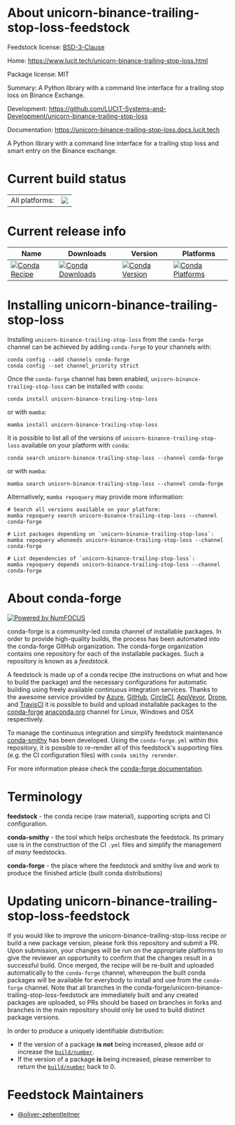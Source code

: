 About unicorn-binance-trailing-stop-loss-feedstock
==================================================

Feedstock license: [BSD-3-Clause](https://github.com/conda-forge/unicorn-binance-trailing-stop-loss-feedstock/blob/main/LICENSE.txt)

Home: https://www.lucit.tech/unicorn-binance-trailing-stop-loss.html

Package license: MIT

Summary: A Python library with a command line interface for a trailing stop loss on Binance Exchange.

Development: https://github.com/LUCIT-Systems-and-Development/unicorn-binance-trailing-stop-loss

Documentation: https://unicorn-binance-trailing-stop-loss.docs.lucit.tech

A Python library with a command line interface for a trailing stop loss and smart entry on the Binance exchange.


Current build status
====================


<table><tr><td>All platforms:</td>
    <td>
      <a href="https://dev.azure.com/conda-forge/feedstock-builds/_build/latest?definitionId=15963&branchName=main">
        <img src="https://dev.azure.com/conda-forge/feedstock-builds/_apis/build/status/unicorn-binance-trailing-stop-loss-feedstock?branchName=main">
      </a>
    </td>
  </tr>
</table>

Current release info
====================

| Name | Downloads | Version | Platforms |
| --- | --- | --- | --- |
| [![Conda Recipe](https://img.shields.io/badge/recipe-unicorn--binance--trailing--stop--loss-green.svg)](https://anaconda.org/conda-forge/unicorn-binance-trailing-stop-loss) | [![Conda Downloads](https://img.shields.io/conda/dn/conda-forge/unicorn-binance-trailing-stop-loss.svg)](https://anaconda.org/conda-forge/unicorn-binance-trailing-stop-loss) | [![Conda Version](https://img.shields.io/conda/vn/conda-forge/unicorn-binance-trailing-stop-loss.svg)](https://anaconda.org/conda-forge/unicorn-binance-trailing-stop-loss) | [![Conda Platforms](https://img.shields.io/conda/pn/conda-forge/unicorn-binance-trailing-stop-loss.svg)](https://anaconda.org/conda-forge/unicorn-binance-trailing-stop-loss) |

Installing unicorn-binance-trailing-stop-loss
=============================================

Installing `unicorn-binance-trailing-stop-loss` from the `conda-forge` channel can be achieved by adding `conda-forge` to your channels with:

```
conda config --add channels conda-forge
conda config --set channel_priority strict
```

Once the `conda-forge` channel has been enabled, `unicorn-binance-trailing-stop-loss` can be installed with `conda`:

```
conda install unicorn-binance-trailing-stop-loss
```

or with `mamba`:

```
mamba install unicorn-binance-trailing-stop-loss
```

It is possible to list all of the versions of `unicorn-binance-trailing-stop-loss` available on your platform with `conda`:

```
conda search unicorn-binance-trailing-stop-loss --channel conda-forge
```

or with `mamba`:

```
mamba search unicorn-binance-trailing-stop-loss --channel conda-forge
```

Alternatively, `mamba repoquery` may provide more information:

```
# Search all versions available on your platform:
mamba repoquery search unicorn-binance-trailing-stop-loss --channel conda-forge

# List packages depending on `unicorn-binance-trailing-stop-loss`:
mamba repoquery whoneeds unicorn-binance-trailing-stop-loss --channel conda-forge

# List dependencies of `unicorn-binance-trailing-stop-loss`:
mamba repoquery depends unicorn-binance-trailing-stop-loss --channel conda-forge
```


About conda-forge
=================

[![Powered by
NumFOCUS](https://img.shields.io/badge/powered%20by-NumFOCUS-orange.svg?style=flat&colorA=E1523D&colorB=007D8A)](https://numfocus.org)

conda-forge is a community-led conda channel of installable packages.
In order to provide high-quality builds, the process has been automated into the
conda-forge GitHub organization. The conda-forge organization contains one repository
for each of the installable packages. Such a repository is known as a *feedstock*.

A feedstock is made up of a conda recipe (the instructions on what and how to build
the package) and the necessary configurations for automatic building using freely
available continuous integration services. Thanks to the awesome service provided by
[Azure](https://azure.microsoft.com/en-us/services/devops/), [GitHub](https://github.com/),
[CircleCI](https://circleci.com/), [AppVeyor](https://www.appveyor.com/),
[Drone](https://cloud.drone.io/welcome), and [TravisCI](https://travis-ci.com/)
it is possible to build and upload installable packages to the
[conda-forge](https://anaconda.org/conda-forge) [anaconda.org](https://anaconda.org/)
channel for Linux, Windows and OSX respectively.

To manage the continuous integration and simplify feedstock maintenance
[conda-smithy](https://github.com/conda-forge/conda-smithy) has been developed.
Using the ``conda-forge.yml`` within this repository, it is possible to re-render all of
this feedstock's supporting files (e.g. the CI configuration files) with ``conda smithy rerender``.

For more information please check the [conda-forge documentation](https://conda-forge.org/docs/).

Terminology
===========

**feedstock** - the conda recipe (raw material), supporting scripts and CI configuration.

**conda-smithy** - the tool which helps orchestrate the feedstock.
                   Its primary use is in the construction of the CI ``.yml`` files
                   and simplify the management of *many* feedstocks.

**conda-forge** - the place where the feedstock and smithy live and work to
                  produce the finished article (built conda distributions)


Updating unicorn-binance-trailing-stop-loss-feedstock
=====================================================

If you would like to improve the unicorn-binance-trailing-stop-loss recipe or build a new
package version, please fork this repository and submit a PR. Upon submission,
your changes will be run on the appropriate platforms to give the reviewer an
opportunity to confirm that the changes result in a successful build. Once
merged, the recipe will be re-built and uploaded automatically to the
`conda-forge` channel, whereupon the built conda packages will be available for
everybody to install and use from the `conda-forge` channel.
Note that all branches in the conda-forge/unicorn-binance-trailing-stop-loss-feedstock are
immediately built and any created packages are uploaded, so PRs should be based
on branches in forks and branches in the main repository should only be used to
build distinct package versions.

In order to produce a uniquely identifiable distribution:
 * If the version of a package **is not** being increased, please add or increase
   the [``build/number``](https://docs.conda.io/projects/conda-build/en/latest/resources/define-metadata.html#build-number-and-string).
 * If the version of a package **is** being increased, please remember to return
   the [``build/number``](https://docs.conda.io/projects/conda-build/en/latest/resources/define-metadata.html#build-number-and-string)
   back to 0.

Feedstock Maintainers
=====================

* [@oliver-zehentleitner](https://github.com/oliver-zehentleitner/)


